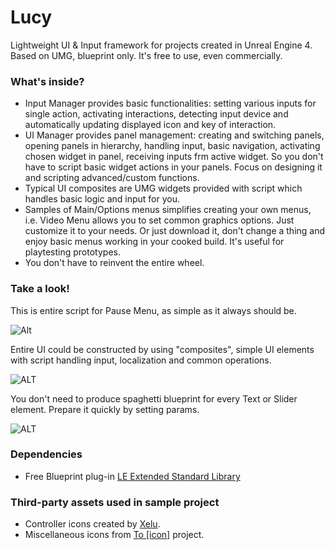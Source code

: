 # Lucy

Lightweight UI & Input framework for projects created in Unreal Engine 4. 
Based on UMG, blueprint only. It's free to use, even commercially.

### What's inside?
* Input Manager provides basic functionalities: setting various inputs for single action, activating interactions, detecting input device and automatically updating displayed icon and key of interaction.
* UI Manager provides panel management: creating and switching panels, opening panels in hierarchy, handling input, basic navigation, activating chosen widget in panel, receiving inputs frm active widget. So you don't have to script basic widget actions in your panels. Focus on designing it and scripting advanced/custom functions. 
* Typical UI composites are UMG widgets provided with script which handles basic logic and input for you.
* Samples of Main/Options menus simplifies creating your own menus, i.e. Video Menu allows you to set common graphics options. Just customize it to your needs. Or just download it, don't change a thing and enjoy basic menus working in your cooked build. It's useful for playtesting prototypes.
* You don't have to reinvent the entire wheel.

### Take a look!
This is entire script for Pause Menu, as simple as it always should be.

![Alt](http://i.imgur.com/Y0VAygC.png "Pause Menu")

Entire UI could be constructed by using "composites", simple UI elements with script handling input, localization and common operations.

![ALT](https://i.imgur.com/p6jc5MH.png "Label + Slider")

You don't need to produce spaghetti blueprint for every Text or Slider element. Prepare it quickly by setting params.

![ALT](https://i.imgur.com/O1xuOXU.png "Params")

### Dependencies
* Free Blueprint plug-in [LE Extended Standard Library](https://www.unrealengine.com/marketplace/low-entry-extended-standard-library)

### Third-party assets used in sample project
* Controller icons created by [Xelu](http://opengameart.org/content/free-keyboard-and-controllers-prompts-pack).
* Miscellaneous icons from  [To [icon]](http://www.toicon.com/about) project.

